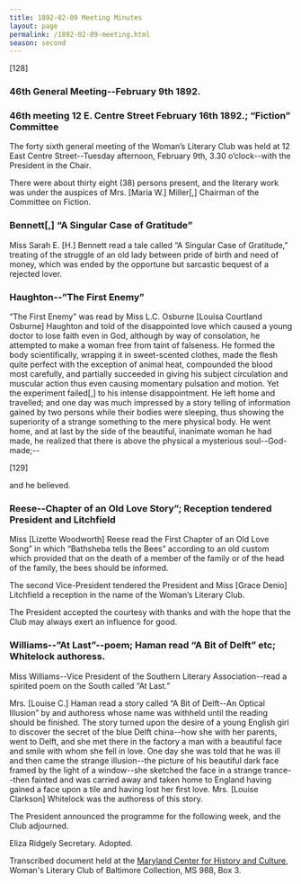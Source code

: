 ```yaml
---
title: 1892-02-09 Meeting Minutes
layout: page
permalink: /1892-02-09-meeting.html
season: second
---
```


<style>
    #maincontent{
        font-size:1.4em;
    }
</style>
[128]

### 46th General Meeting--February 9th 1892.

### 46th meeting 12 E. Centre Street February 16th 1892.; “Fiction” Committee

The forty sixth general meeting of the Woman’s Literary Club was held at 12 East Centre Street--Tuesday afternoon, February 9th, 3.30 o’clock--with the President in the Chair.

There were about thirty eight (38) persons present, and the literary work was under the auspices of Mrs. [Maria W.] Miller[,] Chairman of the Committee on Fiction.

### Bennett[,] “A Singular Case of Gratitude”

Miss Sarah E. [H.] Bennett read a tale called “A Singular Case of Gratitude,” treating of the struggle of an old lady between pride of birth and need of money, which was ended by the opportune but sarcastic bequest of a rejected lover.

### Haughton--”The First Enemy”

“The First Enemy” was read by Miss L.C. Osburne [Louisa Courtland Osburne] Haughton and told of the disappointed love which caused a young doctor to lose faith even in God, although by way of consolation, he attempted to make a woman free from taint of falseness. He formed the body scientifically, wrapping it in sweet-scented clothes, made the flesh quite perfect with the exception of animal heat, compounded the blood most carefully, and partially succeeded in giving his subject circulation and muscular action thus even causing momentary pulsation and motion. Yet the experiment failed[,] to his intense disappointment. He left home and travelled; and one day was much impressed by a story telling of information gained by two persons while their bodies were sleeping, thus showing the superiority of a strange something to the mere physical body. He went home, and at last by the side of the beautiful, inanimate woman he had made, he realized that there is above the physical a mysterious soul--God-made;--

[129]

and he believed.

### Reese--Chapter of an Old Love Story”; Reception tendered President and Litchfield

Miss [Lizette Woodworth] Reese read the First Chapter of an Old Love Song” in which “Bathsheba tells the Bees” according to an old custom which provided that on the death of a member of the family or of the head of the family, the bees should be informed.

The second Vice-President tendered the President and Miss [Grace Denio] Litchfield a reception in the name of the Woman’s Literary Club.

The President accepted the courtesy with thanks and with the hope that the Club may always exert an influence for good.

### Williams--”At Last”--poem; Haman read “A Bit of Delft” etc; Whitelock authoress.

Miss Williams--Vice President of the Southern Literary Association--read a spirited poem on the South called “At Last.”

Mrs. [Louise C.] Haman read a story called “A Bit of Delft--An Optical Illusion” by and authoress whose name was withheld until the reading should be finished. The story turned upon the desire of a young English girl to discover the secret of the blue Delft china--how she with her parents, went to Delft, and she met there in the factory a man with a beautiful face and smile with whom she fell in love. One day she was told that he was ill and then came the strange illusion--the picture of his beautiful dark face framed by the light of a window--she sketched the face in a strange trance--then fainted and was carried away and taken home to England having gained a face upon a tile and having lost her first love. Mrs. [Louise Clarkson] Whitelock was the authoress of this story.

The President announced the programme for the following week, and the Club adjourned.

Eliza Ridgely
Secretary.
Adopted.

Transcribed document held at the [Maryland Center for History and Culture](http://mdhs.org/), Woman's Literary Club of Baltimore Collection, MS 988, Box 3. 